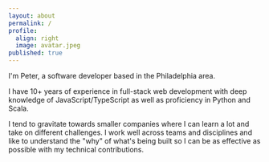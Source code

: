 ```yaml
---
layout: about
permalink: /
profile:
  align: right
  image: avatar.jpeg
published: true
---
```


I'm Peter, a software developer based in the Philadelphia area.

I have 10+ years of experience in full-stack web development with deep knowledge
of JavaScript/TypeScript as well as proficiency in Python and Scala.

I tend to gravitate towards smaller companies where I can learn a lot and
take on different challenges. I work well across teams and disciplines and like
to understand the "why" of what's being built so I can be as effective as possible
with my technical contributions.
